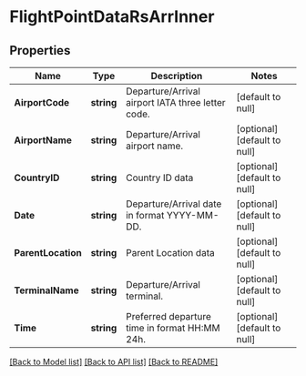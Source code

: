 # FlightPointDataRsArrInner

## Properties
Name | Type | Description | Notes
------------ | ------------- | ------------- | -------------
**AirportCode** | **string** | Departure/Arrival airport IATA three letter code. | [default to null]
**AirportName** | **string** | Departure/Arrival airport name. | [optional] [default to null]
**CountryID** | **string** | Country ID data | [optional] [default to null]
**Date** | **string** | Departure/Arrival date in format YYYY-MM-DD. | [optional] [default to null]
**ParentLocation** | **string** | Parent Location data | [optional] [default to null]
**TerminalName** | **string** | Departure/Arrival terminal. | [optional] [default to null]
**Time** | **string** | Preferred departure time in format HH:MM 24h. | [optional] [default to null]

[[Back to Model list]](../README.md#documentation-for-models) [[Back to API list]](../README.md#documentation-for-api-endpoints) [[Back to README]](../README.md)



